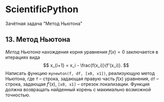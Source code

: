 # ScientificPython
Зачётная задача "Метод Ньютона"

## 13. Метод Ньютона
*Метод Ньютона* нахождения корня уравнения $f(x) = 0$ заключается в итерациях вида
$$
x_{i+1} = x_i - \frac{f(x_i)}{f'(x_i)}.
$$
Написать функцию `mynewton(f, df, [x0, x1])`, реализующую метод Ньютона,
где 
`f` – строка, задающая правую часть $f(x)$ уравнения,
`df` – строка, задающая  $f'(x)$,
`[x0, x1]` – отрезок локализации.
Функция должна возвращать найденный корень с макимально возможной точностью.


